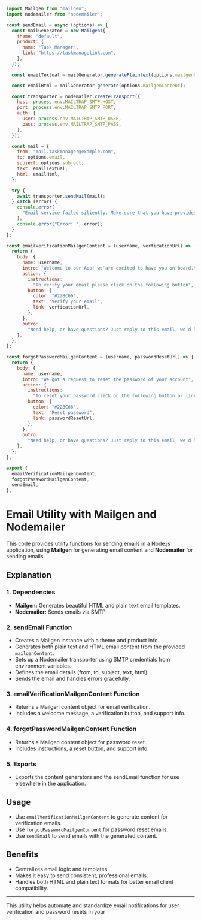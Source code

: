 
```js
import Mailgen from "mailgen";
import nodemailer from "nodemailer";

const sendEmail = async (options) => {
  const mailGenerator = new Mailgen({
    theme: "default",
    product: {
      name: "Task Manager",
      link: "https://taskmanagelink.com",
    },
  });

  const emailTextual = mailGenerator.generatePlaintext(options.mailgenContent);

  const emailHtml = mailGenerator.generate(options.mailgenContent);

  const transporter = nodemailer.createTransport({
    host: process.env.MAILTRAP_SMTP_HOST,
    port: process.env.MAILTRAP_SMTP_PORT,
    auth: {
      user: process.env.MAILTRAP_SMTP_USER,
      pass: process.env.MAILTRAP_SMTP_PASS,
    },
  });

  const mail = {
    from: "mail.taskmanager@example.com",
    to: options.email,
    subject: options.subject,
    text: emailTextual,
    html: emailHtml,
  };

  try {
    await transporter.sendMail(mail);
  } catch (error) {
    console.error(
      "Email service failed siliently. Make sure that you have provided your MAILTRAP credentials in the .env file",
    );
    console.error("Error: ", error);
  }
};

const emailVerificationMailgenContent = (username, verficationUrl) => {
  return {
    body: {
      name: username,
      intro: "Welcome to our App! we'are excited to have you on board.",
      action: {
        instructions:
          "To verify your email please click on the following button",
        button: {
          color: "#22BC66",
          text: "Verify your email",
          link: verficationUrl,
        },
      },
      outro:
        "Need help, or have questions? Just reply to this email, we'd love to help.",
    },
  };
};

const forgotPasswordMailgenContent = (username, passwordResetUrl) => {
  return {
    body: {
      name: username,
      intro: "We got a request to reset the password of your account",
      action: {
        instructions:
          "To reset your password click on the following button or link",
        button: {
          color: "#22BC66",
          text: "Reset password",
          link: passwordResetUrl,
        },
      },
      outro:
        "Need help, or have questions? Just reply to this email, we'd love to help.",
    },
  };
};

export {
  emailVerificationMailgenContent,
  forgotPasswordMailgenContent,
  sendEmail,
};

```


# Email Utility with Mailgen and Nodemailer

This code provides utility functions for sending emails in a Node.js application, using **Mailgen** for generating email content and **Nodemailer** for sending emails.

## Explanation

### 1. Dependencies

- **Mailgen:** Generates beautiful HTML and plain text email templates.
- **Nodemailer:** Sends emails via SMTP.

### 2. sendEmail Function

- Creates a Mailgen instance with a theme and product info.
- Generates both plain text and HTML email content from the provided `mailgenContent`.
- Sets up a Nodemailer transporter using SMTP credentials from environment variables.
- Defines the email details (from, to, subject, text, html).
- Sends the email and handles errors gracefully.

### 3. emailVerificationMailgenContent Function

- Returns a Mailgen content object for email verification.
- Includes a welcome message, a verification button, and support info.

### 4. forgotPasswordMailgenContent Function

- Returns a Mailgen content object for password reset.
- Includes instructions, a reset button, and support info.

### 5. Exports

- Exports the content generators and the sendEmail function for use elsewhere in the application.

## Usage

- Use `emailVerificationMailgenContent` to generate content for verification emails.
- Use `forgotPasswordMailgenContent` for password reset emails.
- Use `sendEmail` to send emails with the generated content.

## Benefits

- Centralizes email logic and templates.
- Makes it easy to send consistent, professional emails.
- Handles both HTML and plain text formats for better email client compatibility.

---

This utility helps automate and standardize email notifications for user verification and password resets in your
